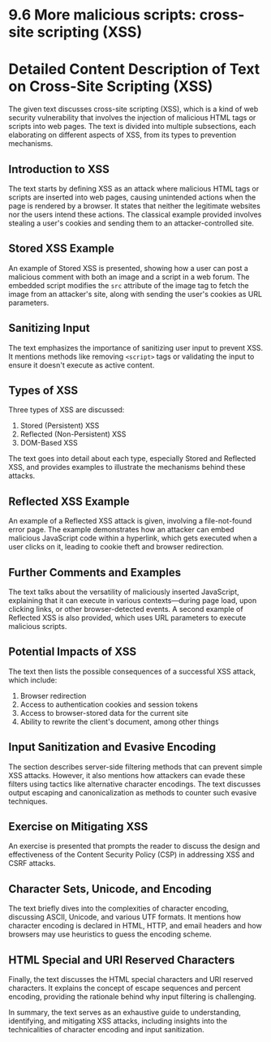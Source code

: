 # 9.6 More malicious scripts: cross-site scripting (XSS)

# Detailed Content Description of Text on Cross-Site Scripting (XSS)

The given text discusses cross-site scripting (XSS), which is a kind of web security vulnerability that involves the injection of malicious HTML tags or scripts into web pages. The text is divided into multiple subsections, each elaborating on different aspects of XSS, from its types to prevention mechanisms.

## Introduction to XSS
The text starts by defining XSS as an attack where malicious HTML tags or scripts are inserted into web pages, causing unintended actions when the page is rendered by a browser. It states that neither the legitimate websites nor the users intend these actions. The classical example provided involves stealing a user's cookies and sending them to an attacker-controlled site.

## Stored XSS Example
An example of Stored XSS is presented, showing how a user can post a malicious comment with both an image and a script in a web forum. The embedded script modifies the `src` attribute of the image tag to fetch the image from an attacker's site, along with sending the user's cookies as URL parameters.

## Sanitizing Input
The text emphasizes the importance of sanitizing user input to prevent XSS. It mentions methods like removing `<script>` tags or validating the input to ensure it doesn't execute as active content.

## Types of XSS
Three types of XSS are discussed:

1. Stored (Persistent) XSS
2. Reflected (Non-Persistent) XSS
3. DOM-Based XSS

The text goes into detail about each type, especially Stored and Reflected XSS, and provides examples to illustrate the mechanisms behind these attacks.

## Reflected XSS Example
An example of a Reflected XSS attack is given, involving a file-not-found error page. The example demonstrates how an attacker can embed malicious JavaScript code within a hyperlink, which gets executed when a user clicks on it, leading to cookie theft and browser redirection.

## Further Comments and Examples
The text talks about the versatility of maliciously inserted JavaScript, explaining that it can execute in various contexts—during page load, upon clicking links, or other browser-detected events. A second example of Reflected XSS is also provided, which uses URL parameters to execute malicious scripts.

## Potential Impacts of XSS
The text then lists the possible consequences of a successful XSS attack, which include:

1. Browser redirection
2. Access to authentication cookies and session tokens
3. Access to browser-stored data for the current site
4. Ability to rewrite the client's document, among other things

## Input Sanitization and Evasive Encoding
The section describes server-side filtering methods that can prevent simple XSS attacks. However, it also mentions how attackers can evade these filters using tactics like alternative character encodings. The text discusses output escaping and canonicalization as methods to counter such evasive techniques.

## Exercise on Mitigating XSS
An exercise is presented that prompts the reader to discuss the design and effectiveness of the Content Security Policy (CSP) in addressing XSS and CSRF attacks.

## Character Sets, Unicode, and Encoding
The text briefly dives into the complexities of character encoding, discussing ASCII, Unicode, and various UTF formats. It mentions how character encoding is declared in HTML, HTTP, and email headers and how browsers may use heuristics to guess the encoding scheme.

## HTML Special and URI Reserved Characters
Finally, the text discusses the HTML special characters and URI reserved characters. It explains the concept of escape sequences and percent encoding, providing the rationale behind why input filtering is challenging.

In summary, the text serves as an exhaustive guide to understanding, identifying, and mitigating XSS attacks, including insights into the technicalities of character encoding and input sanitization.
